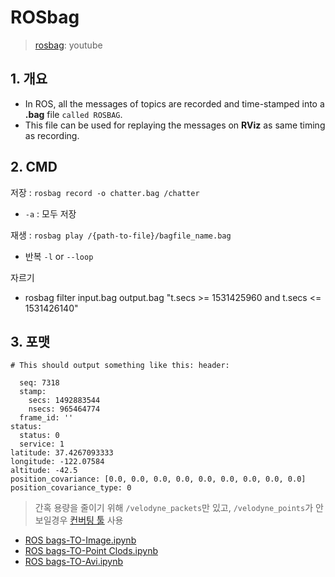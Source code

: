 # ROSbag

> [rosbag](https://www.youtube.com/watch?v=pwlbArh_neU&feature=youtu.be): youtube

## 1. 개요

* In ROS, all the messages of topics are recorded and time-stamped into a **.bag** file `called ROSBAG`. 
* This file can be used for replaying the messages on **RViz** as same timing as recording.

## 2. CMD 

저장 : `rosbag record -o chatter.bag /chatter`
- `-a` : 모두 저장

재생 : `rosbag play /{path-to-file}/bagfile_name.bag`
- 반복 `-l` or `--loop`

자르기 
- rosbag filter input.bag output.bag "t.secs >= 1531425960 and t.secs <= 1531426140"



## 3. 포맷 

```
# This should output something like this: header:

  seq: 7318
  stamp:
    secs: 1492883544
    nsecs: 965464774
  frame_id: ''
status:
  status: 0
  service: 1
latitude: 37.4267093333
longitude: -122.07584
altitude: -42.5
position_covariance: [0.0, 0.0, 0.0, 0.0, 0.0, 0.0, 0.0, 0.0, 0.0]
position_covariance_type: 0
```



> 간혹 용량을 줄이기 위해 `/velodyne_packets`만 있고, `/velodyne_points`가 안 보일경우 [컨버팅 툴](https://github.com/adioshun/Didi_challenge/wiki/Getting-Started#tip-convert-velodyne_packets-to-velodyne_points-출처) 사용


* [ROS bags-TO-Image.ipynb](https://gist.github.com/anonymous/4857f8920c9fc901121a429ead32a7db)
* [ROS bags-TO-Point Clods.ipynb](https://gist.github.com/anonymous/e675ea14113252be321320be62248034)
* [ROS bags-TO-Avi.ipynb](https://gist.github.com/anonymous/fb1e98efe187b2a35b6d91fb5df9e83b)

